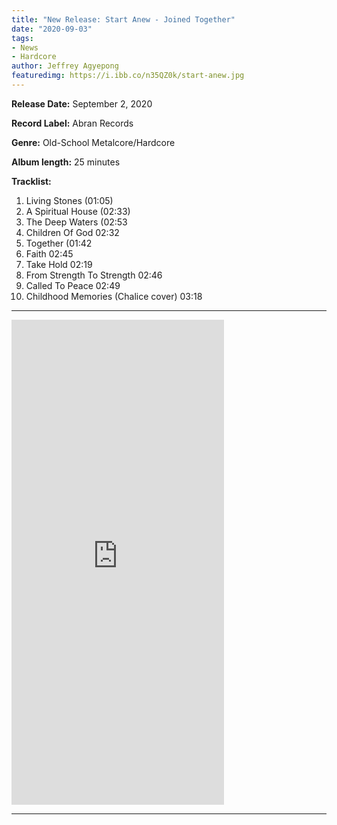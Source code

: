 ```yaml
---
title: "New Release: Start Anew - Joined Together"
date: "2020-09-03"
tags:
- News
- Hardcore
author: Jeffrey Agyepong
featuredimg: https://i.ibb.co/n35QZ0k/start-anew.jpg
---
```


**Release Date:** September 2, 2020 

**Record Label:** Abran Records

**Genre:** Old-School Metalcore/Hardcore 

**Album length:** 25 minutes

**Tracklist:**

1. Living Stones (01:05) 
2. A Spiritual House (02:33) 
3. The Deep Waters (02:53 
4. Children Of God 02:32 
5. Together (01:42 
6. Faith 02:45 
7. Take Hold 02:19 
8. From Strength To Strength 02:46 
9. Called To Peace 02:49 
10. Childhood Memories (Chalice cover) 03:18

* * *

<iframe style="border: 0; width: 340px; height: 776px;" src="https://bandcamp.com/EmbeddedPlayer/album=901602789/size=large/bgcol=ffffff/linkcol=0687f5/transparent=true/" seamless><a href="https://abran.bandcamp.com/album/joined-together">Joined Together by Start Anew</a></iframe>

* * *
